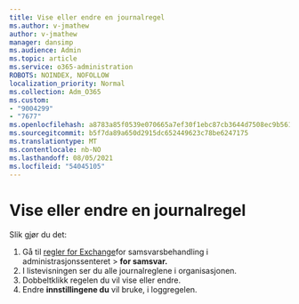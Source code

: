 ```yaml
---
title: Vise eller endre en journalregel
ms.author: v-jmathew
author: v-jmathew
manager: dansimp
ms.audience: Admin
ms.topic: article
ms.service: o365-administration
ROBOTS: NOINDEX, NOFOLLOW
localization_priority: Normal
ms.collection: Adm_O365
ms.custom:
- "9004299"
- "7677"
ms.openlocfilehash: a8783a85f0539e070665a7ef30f1ebc87cb3644d7508ec9b561ad17200c97505
ms.sourcegitcommit: b5f7da89a650d2915dc652449623c78be6247175
ms.translationtype: MT
ms.contentlocale: nb-NO
ms.lasthandoff: 08/05/2021
ms.locfileid: "54045105"
---
```

# <a name="view-or-modify-a-journal-rule"></a>Vise eller endre en journalregel

Slik gjør du det:

1. Gå til [regler for Exchange](https://go.microsoft.com/fwlink/p/?linkid=2059104)for samsvarsbehandling i administrasjonssenteret  >  **for samsvar.**
2. I listevisningen ser du alle journalreglene i organisasjonen.
3. Dobbeltklikk regelen du vil vise eller endre.
4. Endre **innstillingene du** vil bruke, i loggregelen.
